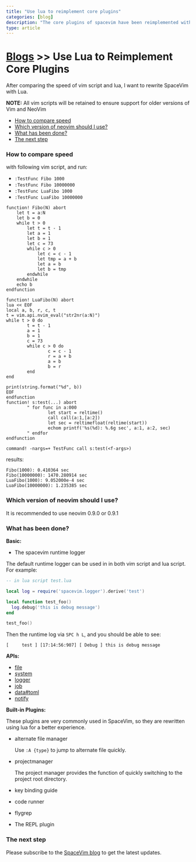 ```yaml
---
title: "Use lua to reimplement core plugins"
categories: [blog]
description: "The core plugins of spacevim have been reimplemented with lua."
type: article
---
```


# [Blogs](../blog/) >> Use Lua to Reimplement Core Plugins

After comparing the speed of vim script and lua, I want to rewrite SpaceVim with Lua.

**NOTE:** All vim scripts will be retained to ensure support for older versions of Vim and NeoVim

<!-- vim-markdown-toc GFM -->

- [How to compare speed](#how-to-compare-speed)
- [Which version of neovim should I use?](#which-version-of-neovim-should-i-use)
- [What has been done?](#what-has-been-done)
- [The next step](#the-next-step)

<!-- vim-markdown-toc -->

### How to compare speed

with following vim script, and run:

- `:TestFunc Fibo 1000`
- `:TestFunc Fibo 10000000`
- `:TestFunc LuaFibo 1000`
- `:TestFunc LuaFibo 10000000`

```viml
function! Fibo(N) abort
    let t = a:N
    let b = 0
    while t > 0
        let t = t - 1
        let a = 1
        let b = 1
        let c = 73
        while c > 0
            let c = c - 1
            let tmp = a + b
            let a = b
            let b = tmp
        endwhile
    endwhile
    echo b
endfunction

function! LuaFibo(N) abort
lua << EOF
local a, b, r, c, t
t = vim.api.nvim_eval("str2nr(a:N)")
while t > 0 do
        t = t - 1
        a = 1
        b = 1
        c = 73
        while c > 0 do
                c = c - 1
                r = a + b
                a = b
                b = r
        end
end

print(string.format("%d", b))
EOF
endfunction
function! s:test(...) abort
        " for func in a:000
                let start = reltime()
                call call(a:1,[a:2])
                let sec = reltimefloat(reltime(start))
                echom printf('%s(%d): %.6g sec', a:1, a:2, sec)
        " endfor
endfunction

command! -nargs=+ TestFunc call s:test(<f-args>)
```

results:

```
Fibo(1000): 0.410364 sec
Fibo(10000000): 1470.280914 sec
LuaFibo(1000): 9.052000e-4 sec
LuaFibo(10000000): 1.235385 sec
```


### Which version of neovim should I use?

It is recommended to use neovim 0.9.0 or 0.9.1

### What has been done?

**Basic:**

- The spacevim runtime logger

The default runtime logger can be used in in both vim script and lua script. For example:

```lua
-- in lua script test.lua

local log = require('spacevim.logger').derive('test')

local function test_foo()
  log.debug('this is debug message')
end

test_foo()
```

Then the runtime log via `SPC h L`, and you should be able to see:

```
[     test ] [17:14:56:907] [ Debug ] this is debug message
```

**APIs:**

- [file](../api/file/)
- [system](../api/system/)
- [logger](../api/logger/) 
- [job](../api/job/)
- [data#toml](../api/data/toml/)
- [notify](../api/notify/)

**Built-in Plugins:**

These plugins are very commonly used in SpaceVim, so they are rewritten using lua for a better experience.

- alternate file manager

  Use `:A {type}` to jump to alternate file quickly.

- projectmanager

  The project manager provides the function of quickly switching to the project root directory.

- key binding guide
- code runner
- flygrep
- The REPL plugin

### The next step

Please subscribe to the [SpaceVim blog](../blog/) to get the latest updates.
